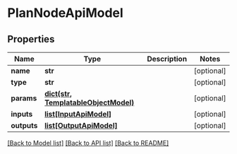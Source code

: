 # PlanNodeApiModel

## Properties
Name | Type | Description | Notes
------------ | ------------- | ------------- | -------------
**name** | **str** |  | [optional] 
**type** | **str** |  | [optional] 
**params** | [**dict(str, TemplatableObjectModel)**](TemplatableObjectModel.md) |  | [optional] 
**inputs** | [**list[InputApiModel]**](InputApiModel.md) |  | [optional] 
**outputs** | [**list[OutputApiModel]**](OutputApiModel.md) |  | [optional] 

[[Back to Model list]](../README.md#documentation-for-models) [[Back to API list]](../README.md#documentation-for-api-endpoints) [[Back to README]](../README.md)


